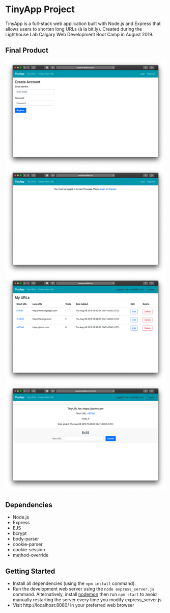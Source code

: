 # TinyApp Project

TinyApp is a full-stack web application built with Node.js and Express that allows users to shorten long URLs (à la bit.ly). Created during the Lighthouse Lab Calgary Web Development Boot Camp in August 2019.

## Final Product

!["Screenshot of register page"](https://github.com/rmcwhae/tinyapp/blob/master/docs/register-page.png)
!["Screenshot of URLs page (not logged in)"](https://github.com/rmcwhae/tinyapp/blob/master/docs/urls-page-not-logged-in.png)
!["Screenshot of URLs page (logged in)"](https://github.com/rmcwhae/tinyapp/blob/master/docs/urls-page-logged-in.png)
!["Screenshot of single URL page (logged in)"](https://github.com/rmcwhae/tinyapp/blob/master/docs/single-url-page-logged-in.png)

## Dependencies

- Node.js
- Express
- EJS
- bcrypt
- body-parser
- cookie-parser
- cookie-session
- method-override

## Getting Started

- Install all dependencies (using the `npm install` command).
- Run the development web server using the `node express_server.js` command. Alternatively, install [nodemon](https://nodemon.io/) then run `npm start` to avoid manually restarting the server every time you modify express_server.js
- Visit http://localhost:8080/ in your preferred web browser